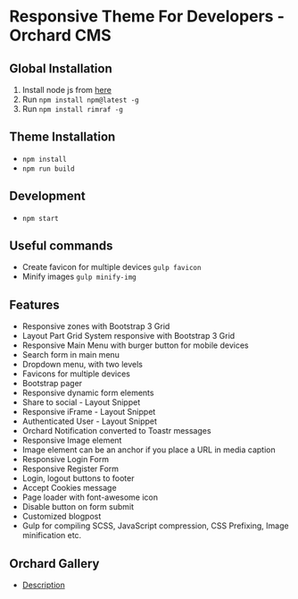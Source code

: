 # Responsive Theme For Developers - Orchard CMS

## Global Installation
1. Install node js from [here](https://nodejs.org/en/download)
2. Run `npm install npm@latest -g`
3. Run `npm install rimraf -g`

## Theme Installation
+ `npm install`
+ `npm run build`

## Development
+ `npm start`

## Useful commands
+ Create favicon for multiple devices `gulp favicon`
+ Minify images `gulp minify-img`

## Features
+ Responsive zones with Bootstrap 3 Grid
+ Layout Part Grid System responsive with Bootstrap 3 Grid
+ Responsive Main Menu with burger button for mobile devices
+ Search form in main menu
+ Dropdown menu, with two levels
+ Favicons for multiple devices
+ Bootstrap pager
+ Responsive dynamic form elements
+ Share to social - Layout Snippet
+ Responsive iFrame - Layout Snippet
+ Authenticated User - Layout Snippet
+ Orchard Notification converted to Toastr messages
+ Responsive Image element
+ Image element can be an anchor if you place a URL in media caption
+ Responsive Login Form
+ Responsive Register Form
+ Login, logout buttons to footer
+ Accept Cookies message
+ Page loader with font-awesome icon
+ Disable button on form submit
+ Customized blogpost
+ Gulp for compiling SCSS, JavaScript compression, CSS Prefixing, Image minification etc.

## Orchard Gallery
+ [Description](http://gallery.orchardproject.net/Packages/ResponsiveThemeForDeveloper)
